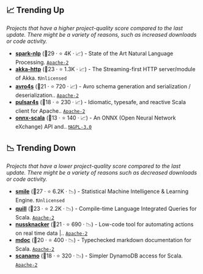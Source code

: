 ## 📈 Trending Up

_Projects that have a higher project-quality score compared to the last update. There might be a variety of reasons, such as increased downloads or code activity._

- <b><a href="https://github.com/JohnSnowLabs/spark-nlp">spark-nlp</a></b> (🥇29 ·  ⭐ 4K · 📈) - State of the Art Natural Language Processing. <code><a href="http://bit.ly/3nYMfla">Apache-2</a></code>
- <b><a href="https://github.com/akka/akka-http">akka-http</a></b> (🥈23 ·  ⭐ 1.3K · 📈) - The Streaming-first HTTP server/module of Akka. <code>❗Unlicensed</code> <code><img src="https://scalac.io/wp-content/uploads/2021/02/image-125-1.svg" style="display:inline;" width="13" height="13"></code>
- <b><a href="https://github.com/sksamuel/avro4s">avro4s</a></b> (🥇21 ·  ⭐ 720 · 📈) - Avro schema generation and serialization / deserialization.. <code><a href="http://bit.ly/3nYMfla">Apache-2</a></code> <code><img src="https://scalac.io/wp-content/uploads/2021/02/image-125-1.svg" style="display:inline;" width="13" height="13"></code>
- <b><a href="https://github.com/CleverCloud/pulsar4s">pulsar4s</a></b> (🥈18 ·  ⭐ 230 · 📈) - Idiomatic, typesafe, and reactive Scala client for Apache.. <code><a href="http://bit.ly/3nYMfla">Apache-2</a></code> <code><img src="https://scalac.io/wp-content/uploads/2021/02/image-125-1.svg" style="display:inline;" width="13" height="13"></code>
- <b><a href="https://github.com/EmergentOrder/onnx-scala">onnx-scala</a></b> (🥉13 ·  ⭐ 140 · 📈) - An ONNX (Open Neural Network eXchange) API and.. <code><a href="http://bit.ly/3pwmjO5">❗️AGPL-3.0</a></code> <code><img src="https://scalac.io/wp-content/uploads/2021/02/image-125-1.svg" style="display:inline;" width="13" height="13"></code> <code><img src="https://www.scala-js.org/assets/img/scala-js-logo.svg" style="display:inline;" width="13" height="13"></code>

## 📉 Trending Down

_Projects that have a lower project-quality score compared to the last update. There might be a variety of reasons such as decreased downloads or code activity._

- <b><a href="https://github.com/haifengl/smile">smile</a></b> (🥇27 ·  ⭐ 6.2K · 📉) - Statistical Machine Intelligence & Learning Engine. <code>❗Unlicensed</code> <code><img src="https://scalac.io/wp-content/uploads/2021/02/image-125-1.svg" style="display:inline;" width="13" height="13"></code>
- <b><a href="https://github.com/zio/zio-quill">quill</a></b> (🥇23 ·  ⭐ 2.2K · 📉) - Compile-time Language Integrated Queries for Scala. <code><a href="http://bit.ly/3nYMfla">Apache-2</a></code> <code><img src="https://zio.dev/img/navbar_brand.png" style="display:inline;" width="13" height="13"></code> <code><img src="https://scalac.io/wp-content/uploads/2021/02/image-125-1.svg" style="display:inline;" width="13" height="13"></code> <code><img src="https://www.scala-js.org/assets/img/scala-js-logo.svg" style="display:inline;" width="13" height="13"></code>
- <b><a href="https://github.com/TouK/nussknacker">nussknacker</a></b> (🥈21 ·  ⭐ 690 · 📉) - Low-code tool for automating actions on real time data |.. <code><a href="http://bit.ly/3nYMfla">Apache-2</a></code>
- <b><a href="https://github.com/scalameta/mdoc">mdoc</a></b> (🥇20 ·  ⭐ 400 · 📉) - Typechecked markdown documentation for Scala. <code><a href="http://bit.ly/3nYMfla">Apache-2</a></code> <code><img src="https://scalac.io/wp-content/uploads/2021/02/image-125-1.svg" style="display:inline;" width="13" height="13"></code>
- <b><a href="https://github.com/scanamo/scanamo">scanamo</a></b> (🥈18 ·  ⭐ 320 · 📉) - Simpler DynamoDB access for Scala. <code><a href="http://bit.ly/3nYMfla">Apache-2</a></code> <code><img src="https://scalac.io/wp-content/uploads/2021/02/image-125-1.svg" style="display:inline;" width="13" height="13"></code>

